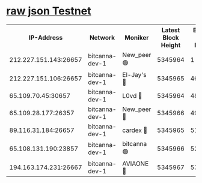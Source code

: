 [raw json Testnet](https://rpc-check.bcat.stavr.tech/bcat/rpc-bcat-result.json)
=


<table><tr><th>IP-Address</th><th>Network</th><th>Moniker</th><th>Latest Block Height</th><th>Earliest Block Height</th><th>Catching Up</th><th>Voting Power</th><th>Scan Time</th></tr><tr><td>212.227.151.143:26657</td><td>bitcanna-dev-1</td><td>New_peer 🟢</td><td>5345964</td><td>1</td><td>False</td><td>0</td><td>2023-12-04T02:20:02.476735565UTC</td></tr><tr><td>212.227.151.106:26657</td><td>bitcanna-dev-1</td><td>El-Jay's 🔴</td><td>5345965</td><td>4670391</td><td>False</td><td>2240570</td><td>2023-12-04T02:20:09.324243379UTC</td></tr><tr><td>65.109.70.45:30657</td><td>bitcanna-dev-1</td><td>L0vd 🔴</td><td>5345964</td><td>4828155</td><td>False</td><td>7920</td><td>2023-12-04T02:20:02.817049608UTC</td></tr><tr><td>65.109.28.177:26357</td><td>bitcanna-dev-1</td><td>New_peer 🔴</td><td>5345966</td><td>4952911</td><td>False</td><td>2237067</td><td>2023-12-04T02:20:09.958389306UTC</td></tr><tr><td>89.116.31.184:26657</td><td>bitcanna-dev-1</td><td>cardex 🔴</td><td>5345965</td><td>5185001</td><td>False</td><td>1</td><td>2023-12-04T02:20:09.635570922UTC</td></tr><tr><td>65.108.131.190:23857</td><td>bitcanna-dev-1</td><td>bitcanna 🟢</td><td>5345966</td><td>5245966</td><td>False</td><td>0</td><td>2023-12-04T02:20:10.281653386UTC</td></tr><tr><td>194.163.174.231:26667</td><td>bitcanna-dev-1</td><td>AVIAONE 🔴</td><td>5345967</td><td>5343891</td><td>False</td><td>1949865</td><td>2023-12-04T02:20:16.846481194UTC</td></tr></table>